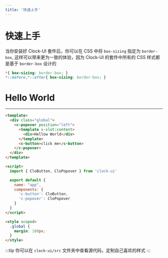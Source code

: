 ```yaml
---
title: '快速上手'
---
```

# 快速上手

当你安装好 Clock-UI 套件后，你可以在 CSS 中将 `box-sizing` 指定为 `border-box`, 这样可以带来更为一致的体验，因为 Clock-UI 的套件中所有的 CSS 样式都是基于 `border-box` 设计的

```css
*{ box-sizing: border-box; }
*::before,*::after{ box-sizing: border-box; }
```


# Hello World
---

```html
<template>
  <div class="global">
    <c-popover position="left">
      <template v-slot:content>
        <div>Hellow World</div>
      </template>
      <c-button>click me</c-button>
    </c-popover>
  </div>
</template>

<script>
  import { CloButton, CloPopover } from 'clock-ui'

  export default {
    name: "app",
    components: {
      'c-button': CloButton,
      'c-popover': CloPopover
    }
  }
</script>

<style scoped>
  .global {
    margin: 100px;
  }
</style>
```

:::tip
你可以在 `clock-ui/src` 文件夹中查看源代码，定制自己喜欢的样式
:::